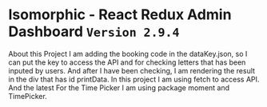# Isomorphic - React Redux Admin Dashboard `Version 2.9.4`

About this Project 
I am adding the booking code in the dataKey.json, so I can put the key to access the API and for checking letters that has been inputed by users. And after I have been checking, I am rendering the result in the div that has id printData. In this project I am using fetch to access API. And the latest For the Time Picker I am using package moment and TimePicker.

